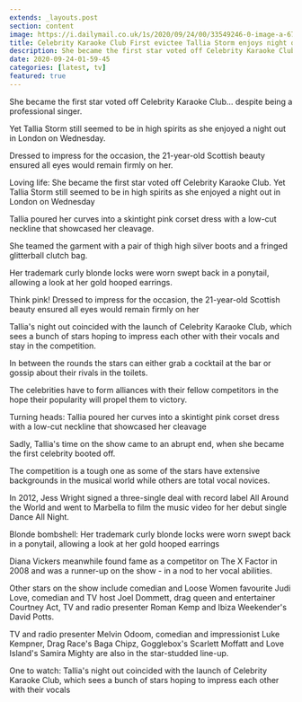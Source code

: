 ```yaml
---
extends: _layouts.post
section: content
image: https://i.dailymail.co.uk/1s/2020/09/24/00/33549246-0-image-a-67_1600905085979.jpg 
title: Celebrity Karaoke Club First evictee Tallia Storm enjoys night out 
description: She became the first star voted off Celebrity Karaoke Club... despite being a professional singer. Yet Tallia still seemed to be in high spirits as she enjoyed a night out in London. 
date: 2020-09-24-01-59-45 
categories: [latest, tv] 
featured: true 
--- 
```

She became the first star voted off Celebrity Karaoke Club... despite being a professional singer.

Yet Tallia Storm still seemed to be in high spirits as she enjoyed a night out in London on Wednesday. 

Dressed to impress for the occasion, the 21-year-old Scottish beauty ensured all eyes would remain firmly on her. 

Loving life: She became the first star voted off Celebrity Karaoke Club. Yet Tallia Storm still seemed to be in high spirits as she enjoyed a night out in London on Wednesday

Tallia poured her curves into a skintight pink corset dress with a low-cut neckline that showcased her cleavage. 

She teamed the garment with a pair of thigh high silver boots and a fringed glitterball clutch bag. 

Her trademark curly blonde locks were worn swept back in a ponytail, allowing a look at her gold hooped earrings.  

Think pink! Dressed to impress for the occasion, the 21-year-old Scottish beauty ensured all eyes would remain firmly on her

Tallia's night out coincided with the launch of Celebrity Karaoke Club, which sees a bunch of stars hoping to impress each other with their vocals and stay in the competition.  

In between the rounds the stars can either grab a cocktail at the bar or gossip about their rivals in the toilets.

The celebrities have to form alliances with their fellow competitors in the hope their popularity will propel them to victory. 

Turning heads: Tallia poured her curves into a skintight pink corset dress with a low-cut neckline that showcased her cleavage

Sadly, Tallia's time on the show came to an abrupt end, when she became the first celebrity booted off.  

The competition is a tough one as some of the stars have extensive backgrounds in the musical world while others are total vocal novices. 

In 2012, Jess Wright signed a three-single deal with record label All Around the World and went to Marbella to film the music video for her debut single Dance All Night.  

Blonde bombshell: Her trademark curly blonde locks were worn swept back in a ponytail, allowing a look at her gold hooped earrings

Diana Vickers meanwhile found fame as a competitor on The X Factor in 2008 and was a runner-up on the show - in a nod to her vocal abilities.

Other stars on the show include comedian and Loose Women favourite Judi Love, comedian and TV host Joel Dommett, drag queen and entertainer Courtney Act, TV and radio presenter Roman Kemp and Ibiza Weekender's David Potts.

TV and radio presenter Melvin Odoom, comedian and impressionist Luke Kempner, Drag Race's Baga Chipz, Gogglebox's Scarlett Moffatt and Love Island's Samira Mighty are also in the star-studded line-up. 

One to watch: Tallia's night out coincided with the launch of Celebrity Karaoke Club, which sees a bunch of stars hoping to impress each other with their vocals

